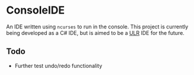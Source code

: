 # ConsoleIDE

An IDE written using `ncurses` to run in the console. This project is currently being developed as a C# IDE, but is aimed to be a [ULR](https://github.com/uncommon-language-framework/runtime) IDE for the future.

## Todo
- Further test undo/redo functionality